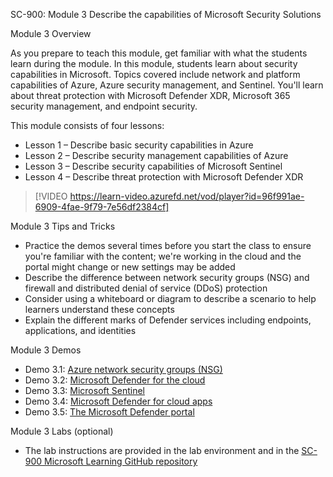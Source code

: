 

SC-900: Module 3 Describe the capabilities of Microsoft Security Solutions

Module 3 Overview

As you prepare to teach this module, get familiar with what the students learn during the module. In this module, students learn about security capabilities in Microsoft. Topics covered include network and platform capabilities of Azure, Azure security management, and Sentinel. You'll learn about threat protection with Microsoft Defender XDR, Microsoft 365 security management, and endpoint security.

This module consists of four lessons:

- Lesson 1 – Describe basic security capabilities in Azure
- Lesson 2 – Describe security management capabilities of Azure
- Lesson 3 – Describe security capabilities of Microsoft Sentinel
- Lesson 4 – Describe threat protection with Microsoft Defender XDR
 
> [!VIDEO https://learn-video.azurefd.net/vod/player?id=96f991ae-6909-4fae-9f79-7e56df2384cf]  

Module 3 Tips and Tricks

- Practice the demos several times before you start the class to ensure you're familiar with the content; we're working in the cloud and the portal might change or new settings may be added
- Describe the difference between network security groups (NSG) and firewall and distributed denial of service (DDoS) protection 
- Consider using a whiteboard or diagram to describe a scenario to help learners understand  these concepts
- Explain the different marks of Defender services including endpoints, applications, and identities

Module 3 Demos

- Demo 3.1: [Azure network security groups (NSG)](https://github.com/MicrosoftLearning/SC-900-Microsoft-Security-Compliance-and-Identity-Fundamentals/blob/master/Instructions/Demos/DEMO_04_explore_nsg.md)
- Demo 3.2: [Microsoft Defender for the cloud](https://github.com/MicrosoftLearning/SC-900-Microsoft-Security-Compliance-and-Identity-Fundamentals/blob/master/Instructions/Demos/DEMO_05_explore_defender_cloud.md)
- Demo 3.3: [Microsoft Sentinel](https://github.com/MicrosoftLearning/SC-900-Microsoft-Security-Compliance-and-Identity-Fundamentals/blob/master/Instructions/Demos/DEMO_06_explore_sentinel.md)
- Demo 3.4: [Microsoft Defender for cloud apps](https://github.com/MicrosoftLearning/SC-900-Microsoft-Security-Compliance-and-Identity-Fundamentals/blob/master/Instructions/Demos/DEMO_07_explore_defender_apps.md)
- Demo 3.5: [The Microsoft Defender portal](https://github.com/MicrosoftLearning/SC-900-Microsoft-Security-Compliance-and-Identity-Fundamentals/blob/master/Instructions/Demos/DEMO_08_explore_m365_defender_portal.md)

Module 3 Labs (optional)

- The lab instructions are provided in the lab environment and in the [SC-900 Microsoft Learning GitHub repository](https://github.com/MicrosoftLearning/SC-900-Microsoft-Security-Compliance-and-Identity-Fundamentals/blob/master/Instructions/Demos/DEMO_10_explore_service_trust_portal.md)
